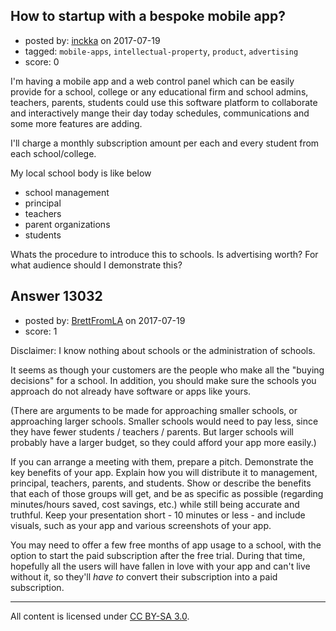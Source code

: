 ## How to startup with a bespoke mobile app?

- posted by: [inckka](https://stackexchange.com/users/1765932/inckka) on 2017-07-19
- tagged: `mobile-apps`, `intellectual-property`, `product`, `advertising`
- score: 0

I'm having a mobile app and a web control panel which can be easily provide for a school, college or any educational firm and school admins, teachers, parents, students could use this software platform to collaborate and interactively mange their day today schedules, communications and some more features are adding. 

I'll charge a monthly subscription amount per each and every student from each school/college.

My local school body is like below

 - school management
 - principal
 - teachers
 - parent organizations
 - students

Whats the procedure to introduce this to schools. 
Is advertising worth?
For what audience should I demonstrate this?


## Answer 13032

- posted by: [BrettFromLA](https://stackexchange.com/users/2813127/brettfromla) on 2017-07-19
- score: 1

Disclaimer: I know nothing about schools or the administration of schools.

It seems as though your customers are the people who make all the "buying decisions" for a school.  In addition, you should make sure the schools you approach do not already have software or apps like yours.

(There are arguments to be made for approaching smaller schools, or approaching larger schools. Smaller schools would need to pay less, since they have fewer students / teachers / parents. But larger schools will probably have a larger budget, so they could afford your app more easily.)

If you can arrange a meeting with them, prepare a pitch. Demonstrate the key benefits of your app. Explain how you will distribute it to management, principal, teachers, parents, and students. Show or describe the benefits that each of those groups will get, and be as specific as possible (regarding minutes/hours saved, cost savings, etc.) while still being accurate and truthful.  Keep your presentation short - 10 minutes or less - and include visuals, such as your app and various screenshots of your app.

You may need to offer a few free months of app usage to a school, with the option to start the paid subscription after the free trial. During that time, hopefully all the users will have fallen in love with your app and can't live without it, so they'll *have to* convert their subscription into a paid subscription.



---

All content is licensed under [CC BY-SA 3.0](https://creativecommons.org/licenses/by-sa/3.0/).
